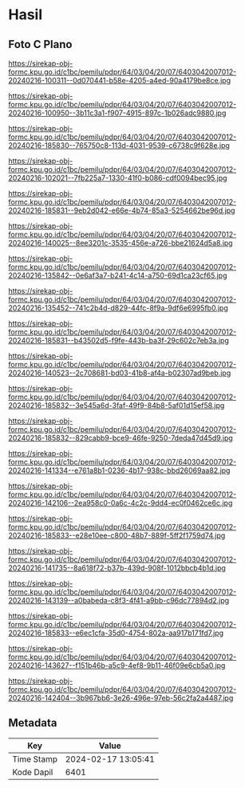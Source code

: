 # Hasil

## Foto C Plano

https://sirekap-obj-formc.kpu.go.id/c1bc/pemilu/pdpr/64/03/04/20/07/6403042007012-20240216-100311--0d070441-b58e-4205-a4ed-90a4179be8ce.jpg

https://sirekap-obj-formc.kpu.go.id/c1bc/pemilu/pdpr/64/03/04/20/07/6403042007012-20240216-100950--3b11c3a1-f907-4915-897c-1b026adc9880.jpg

https://sirekap-obj-formc.kpu.go.id/c1bc/pemilu/pdpr/64/03/04/20/07/6403042007012-20240216-185830--765750c8-113d-4031-9539-c6738c9f628e.jpg

https://sirekap-obj-formc.kpu.go.id/c1bc/pemilu/pdpr/64/03/04/20/07/6403042007012-20240216-102021--7fb225a7-1330-41f0-b086-cdf0094bec95.jpg

https://sirekap-obj-formc.kpu.go.id/c1bc/pemilu/pdpr/64/03/04/20/07/6403042007012-20240216-185831--9eb2d042-e66e-4b74-85a3-5254662be96d.jpg

https://sirekap-obj-formc.kpu.go.id/c1bc/pemilu/pdpr/64/03/04/20/07/6403042007012-20240216-140025--8ee3201c-3535-456e-a726-bbe21624d5a8.jpg

https://sirekap-obj-formc.kpu.go.id/c1bc/pemilu/pdpr/64/03/04/20/07/6403042007012-20240216-135842--0e6af3a7-b241-4c14-a750-69d1ca23cf65.jpg

https://sirekap-obj-formc.kpu.go.id/c1bc/pemilu/pdpr/64/03/04/20/07/6403042007012-20240216-135452--741c2b4d-d829-44fc-8f9a-9df6e6995fb0.jpg

https://sirekap-obj-formc.kpu.go.id/c1bc/pemilu/pdpr/64/03/04/20/07/6403042007012-20240216-185831--b43502d5-f9fe-443b-ba3f-29c602c7eb3a.jpg

https://sirekap-obj-formc.kpu.go.id/c1bc/pemilu/pdpr/64/03/04/20/07/6403042007012-20240216-140523--2c708681-bd03-41b8-af4a-b02307ad9beb.jpg

https://sirekap-obj-formc.kpu.go.id/c1bc/pemilu/pdpr/64/03/04/20/07/6403042007012-20240216-185832--3e545a6d-3faf-49f9-84b8-5af01d15ef58.jpg

https://sirekap-obj-formc.kpu.go.id/c1bc/pemilu/pdpr/64/03/04/20/07/6403042007012-20240216-185832--829cabb9-bce9-46fe-9250-7deda47d45d9.jpg

https://sirekap-obj-formc.kpu.go.id/c1bc/pemilu/pdpr/64/03/04/20/07/6403042007012-20240216-141334--e761a8b1-0236-4b17-938c-bbd26069aa82.jpg

https://sirekap-obj-formc.kpu.go.id/c1bc/pemilu/pdpr/64/03/04/20/07/6403042007012-20240216-142106--2ea958c0-0a6c-4c2c-9dd4-ec0f0462ce6c.jpg

https://sirekap-obj-formc.kpu.go.id/c1bc/pemilu/pdpr/64/03/04/20/07/6403042007012-20240216-185833--e28e10ee-c800-48b7-889f-5ff2f1759d74.jpg

https://sirekap-obj-formc.kpu.go.id/c1bc/pemilu/pdpr/64/03/04/20/07/6403042007012-20240216-141735--8a618f72-b37b-439d-908f-1012bbcb4b1d.jpg

https://sirekap-obj-formc.kpu.go.id/c1bc/pemilu/pdpr/64/03/04/20/07/6403042007012-20240216-143139--a0babeda-c8f3-4f41-a9bb-c96dc77894d2.jpg

https://sirekap-obj-formc.kpu.go.id/c1bc/pemilu/pdpr/64/03/04/20/07/6403042007012-20240216-185833--e6ec1cfa-35d0-4754-802a-aa917b171fd7.jpg

https://sirekap-obj-formc.kpu.go.id/c1bc/pemilu/pdpr/64/03/04/20/07/6403042007012-20240216-143627--f151b46b-a5c9-4ef8-9b11-46f09e6cb5a0.jpg

https://sirekap-obj-formc.kpu.go.id/c1bc/pemilu/pdpr/64/03/04/20/07/6403042007012-20240216-142404--3b967bb6-3e26-496e-97eb-56c2fa2a4487.jpg


## Metadata

| Key        | Value               |
| ---------- | ------------------- |
| Time Stamp | 2024-02-17 13:05:41 |
| Kode Dapil | 6401                |



